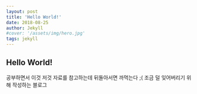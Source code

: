 ```yaml
---
layout: post
title: 'Hello World!'
date: 2018-08-25
author: Jekyll
#cover: '/assets/img/hero.jpg'
tags: jekyll
---
```


## Hello World!

공부하면서 이것 저것 자료를 참고하는데 뒤돌아서면 까먹는다 ;(
조금 덜 잊어버리기 위해 작성하는 블로그